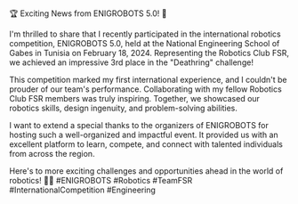 🏆 Exciting News from ENIGROBOTS 5.0! 🤖

I'm thrilled to share that I recently participated in the international robotics competition, ENIGROBOTS 5.0, held at the National Engineering School of Gabes in Tunisia on February 18, 2024. Representing the Robotics Club FSR, we achieved an impressive 3rd place in the "Deathring" challenge!

This competition marked my first international experience, and I couldn't be prouder of our team's performance. Collaborating with my fellow Robotics Club FSR members was truly inspiring. Together, we showcased our robotics skills, design ingenuity, and problem-solving abilities.

I want to extend a special thanks to the organizers of ENIGROBOTS for hosting such a well-organized and impactful event. It provided us with an excellent platform to learn, compete, and connect with talented individuals from across the region.

Here's to more exciting challenges and opportunities ahead in the world of robotics! 🚀💡
#ENIGROBOTS #Robotics #TeamFSR #InternationalCompetition #Engineering